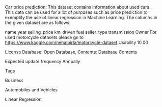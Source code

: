 Car price prediction:
This dataset contains information about used cars.
This data can be used for a lot of purposes such as price prediction to exemplify the use of linear regression in Machine Learning.
The columns in the given dataset are as follows:

name
year
selling_price
km_driven
fuel
seller_type
transmission
Owner
For used motorcycle datasets please go to https://www.kaggle.com/nehalbirla/motorcycle-dataset
Usability
10.00

License
Database: Open Database, Contents: Database Contents

Expected update frequency
Annually

Tags

Business

Automobiles and Vehicles

Linear Regression
